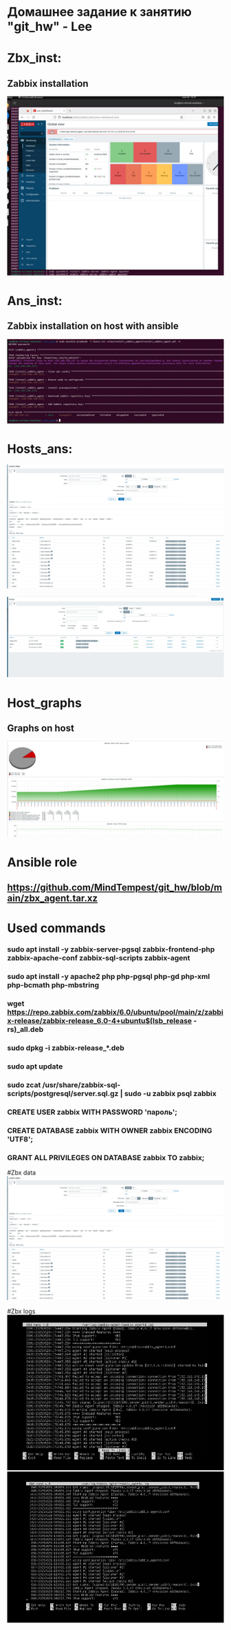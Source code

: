 # Домашнее задание к занятию "git_hw" - Lee

# Zbx_inst:
## Zabbix installation
![Screenshot](https://github.com/MindTempest/git_hw/blob/main/zbx_inst.jpg)

# Ans_inst:
## Zabbix installation on host with ansible
![Screenshot](https://github.com/MindTempest/git_hw/blob/main/zbx_ans.jpg)

# Hosts_ans:
![Screenshot](https://github.com/MindTempest/git_hw/blob/main/zbx_data.jpg)

![Screenshot](https://github.com/MindTempest/git_hw/blob/main/zbx_web.jpg)

# Host_graphs  
## Graphs on host
![Screenshot](https://github.com/MindTempest/git_hw/blob/main/zabzab_data.jpg)


# Ansible role

## https://github.com/MindTempest/git_hw/blob/main/zbx_agent.tar.xz 

# Used commands
### sudo apt install -y zabbix-server-pgsql zabbix-frontend-php zabbix-apache-conf zabbix-sql-scripts zabbix-agent
### sudo apt install -y apache2 php php-pgsql php-gd php-xml php-bcmath php-mbstring
### wget https://repo.zabbix.com/zabbix/6.0/ubuntu/pool/main/z/zabbix-release/zabbix-release_6.0-4+ubuntu$(lsb_release -rs)_all.deb
### sudo dpkg -i zabbix-release_*.deb
### sudo apt update
### sudo zcat /usr/share/zabbix-sql-scripts/postgresql/server.sql.gz | sudo -u zabbix psql zabbix

### CREATE USER zabbix WITH PASSWORD 'пароль';
### CREATE DATABASE zabbix WITH OWNER zabbix ENCODING 'UTF8';
### GRANT ALL PRIVILEGES ON DATABASE zabbix TO zabbix;


#Zbx data
![_new_Screenshot](https://github.com/MindTempest/git_hw/blob/main/zbx_latest_data.jpg)

#Zbx logs
![_new_Screenshot](https://github.com/MindTempest/git_hw/blob/main/zbx_log.jpg)
![_new_Screenshot](https://github.com/MindTempest/git_hw/blob/main/zbx_log1.jpg)

